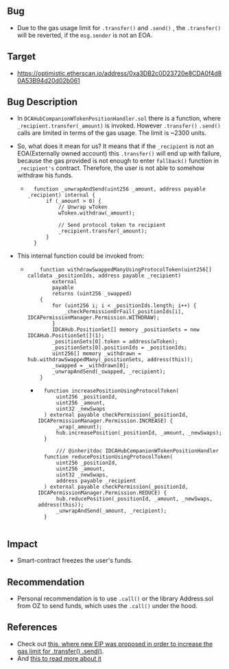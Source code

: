 ## Bug
- Due to the gas usage limit for `.transfer()` and `.send()` , the `.transfer()` will be reverted, if the `msg.sender` is not an EOA.


## Target
- https://optimistic.etherscan.io/address/0xa3DB2c0D23720e8CDA0f4d80A53B94d20d02b061

## Bug Description
- In `DCAHubCompanionWTokenPositionHandler.sol` there is a function, where `_recipient.transfer(_amount)` is invoked. However `.transfer()` `.send()` calls are limited in terms of the gas usage. The limit is ~2300 units.
- So, what does it mean for us? It means that if the `_recipient` is not an EOA(Externally owned account) this `.transfer()` will end up with failure, because the gas provided is not enough to enter `fallback()` function in `_recipient's` contract. Therefore, the user is not able to somehow withdraw his funds.
  
    - ```Solidity
        function _unwrapAndSend(uint256 _amount, address payable _recipient) internal {
            if (_amount > 0) {
                // Unwrap wToken
                wToken.withdraw(_amount);

                // Send protocol token to recipient
                _recipient.transfer(_amount);
            }
        }
- This internal function could be invoked from:
  - ```Solidity
        function withdrawSwappedManyUsingProtocolToken(uint256[] calldata _positionIds, address payable _recipient)
            external
            payable
            returns (uint256 _swapped)
        {
            for (uint256 i; i < _positionIds.length; i++) {
                _checkPermissionOrFail(_positionIds[i], IDCAPermissionManager.Permission.WITHDRAW);
            }
            IDCAHub.PositionSet[] memory _positionSets = new IDCAHub.PositionSet[](1);
            _positionSets[0].token = address(wToken);
            _positionSets[0].positionIds = _positionIds;
            uint256[] memory _withdrawn = hub.withdrawSwappedMany(_positionSets, address(this));
            _swapped = _withdrawn[0];
            _unwrapAndSend(_swapped, _recipient);
        }
    ```

    - ```Solidity
        function increasePositionUsingProtocolToken(
            uint256 _positionId,
            uint256 _amount,
            uint32 _newSwaps
        ) external payable checkPermission(_positionId, IDCAPermissionManager.Permission.INCREASE) {
            _wrap(_amount);
            hub.increasePosition(_positionId, _amount, _newSwaps);
        }

            /// @inheritdoc IDCAHubCompanionWTokenPositionHandler
        function reducePositionUsingProtocolToken(
            uint256 _positionId,
            uint256 _amount,
            uint32 _newSwaps,
            address payable _recipient
        ) external payable checkPermission(_positionId, IDCAPermissionManager.Permission.REDUCE) {
            hub.reducePosition(_positionId, _amount, _newSwaps, address(this));
            _unwrapAndSend(_amount, _recipient);
        }


## Impact
- Smart-contract freezes the user's funds. 
  
## Recommendation
- Personal recommendation is to use `.call()` or the library Address.sol from OZ to send funds, which uses the `.call()` under the hood.

## References
- Check out [this, where new EIP was proposed in order to increase the gas limit for .transfer() .send()](https://github.com/ethereum/solidity/issues/4630#event-1764469844).
- And [this to read more about it](https://ethereum.stackexchange.com/questions/28759/transfer-to-contract-fails)